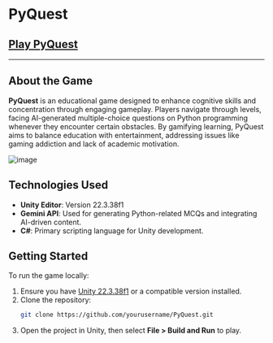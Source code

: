 # PyQuest

## [Play PyQuest](https://play.unity.com/en/games/98597978-e017-4447-aa99-b1cb4980e2a3/pyquest)

---

## About the Game
**PyQuest** is an educational game designed to enhance cognitive skills and concentration through engaging gameplay. Players navigate through levels, facing AI-generated multiple-choice questions on Python programming whenever they encounter certain obstacles. By gamifying learning, PyQuest aims to balance education with entertainment, addressing issues like gaming addiction and lack of academic motivation.

![image](https://github.com/user-attachments/assets/1b9aa1d9-dade-46d1-9133-9939c89ca97a)

## Technologies Used
- **Unity Editor**: Version 22.3.38f1
- **Gemini API**: Used for generating Python-related MCQs and integrating AI-driven content.
- **C#**: Primary scripting language for Unity development.

## Getting Started
To run the game locally:
1. Ensure you have [Unity 22.3.38f1](https://unity.com/releases/editor) or a compatible version installed.
2. Clone the repository:
   ```bash
   git clone https://github.com/yourusername/PyQuest.git
   ```
3. Open the project in Unity, then select **File > Build and Run** to play.
